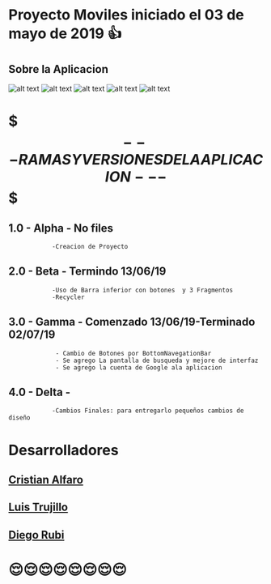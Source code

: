 # Proyecto Moviles iniciado el 03 de mayo de 2019 :thumbsup:
## Sobre la Aplicacion 
![alt text](https://github.com/DARUBI/Imagenes_Lessa/blob/master/uno.png) 
![alt text](https://github.com/DARUBI/Imagenes_Lessa/blob/master/dos.png) 
![alt text](https://github.com/DARUBI/Imagenes_Lessa/blob/master/tres.png) 
![alt text](https://github.com/DARUBI/Imagenes_Lessa/blob/master/cuatro.png) 
![alt text](https://github.com/DARUBI/Imagenes_Lessa/blob/master/cinco.png) 

# $$$---RAMAS Y VERSIONES DE LA APLICACION---$$$
## 1.0 - Alpha - No files
                -Creacion de Proyecto
## 2.0 - Beta  - Termindo 13/06/19
                -Uso de Barra inferior con botones  y 3 Fragmentos
                -Recycler
## 3.0 - Gamma - Comenzado 13/06/19-Terminado 02/07/19
                 - Cambio de Botones por BottomNavegationBar
                 - Se agrego La pantalla de busqueda y mejore de interfaz
                 - Se agrego la cuenta de Google ala aplicacion
## 4.0 - Delta - 
                -Cambios Finales: para entregarlo pequeños cambios de diseño

# Desarrolladores

## [Cristian Alfaro](www.github.com/CristianAlfaro)
## [Luis Trujillo](www.github.com/Luist23)
## [Diego Rubi](www.github.com/DARUBI)



# :relieved::relieved::relieved::relieved::relieved::relieved::relieved::relieved:
 
